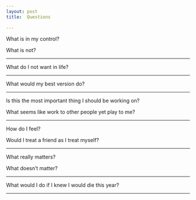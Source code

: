 ```yaml
---
layout: post
title:  Questions    
 
---
```



What is in my control? 

What is not?

---

What do I not want in life?

---

What would my best version do? 

---

Is this the most important thing I should be working on?

What seems like work to other people yet play to me?

---

How do I feel?

Would I treat a friend as I treat myself?

---


What really matters?

What doesn’t matter?

---

What would I do if I knew I would die this year? 

---
